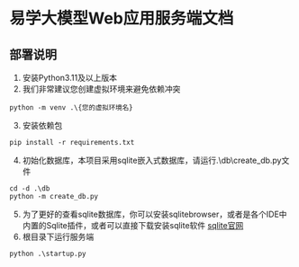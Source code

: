 # 易学大模型Web应用服务端文档

## 部署说明
1. 安装Python3.11及以上版本
2. 我们非常建议您创建虚拟环境来避免依赖冲突
```
python -m venv .\{您的虚拟环境名}
```
3. 安装依赖包
```
pip install -r requirements.txt
```
4. 初始化数据库，本项目采用sqlite嵌入式数据库，请运行.\db\create_db.py文件
```
cd -d .\db
python -m create_db.py
```
5. 为了更好的查看sqlite数据库，你可以安装sqlitebrowser，或者是各个IDE中内置的Sqlite插件，或者可以直接下载安装sqlite软件
[sqlite官网](https://www.sqlite.org/)
6. 根目录下运行服务端
```
python .\startup.py
```